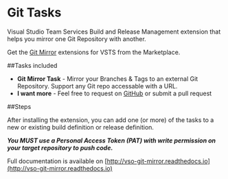 # Git Tasks

Visual Studio Team Services Build and Release Management extension that helps you mirror one Git Repository with another. 

Get the [Git Mirror](https://marketplace.visualstudio.com/items?itemName=nobitagamer.gitmirror) extensions for VSTS from the Marketplace.

##Tasks included

- **Git Mirror Task** - Mirror your Branches & Tags to an external Git Repository. Support any Git repo accessable with a URL.
- **I want more** - Feel free to request on [GitHub](https://github.com/nobitagamer/vso-git-mirror.git) or submit a pull request

##Steps

After installing the extension, you can add one (or more) of the tasks to a new or existing build definition or release definition.

**_You MUST use a Personal Access Token (PAT) with write permission on your target repository to push code._**

Full documentation is available on [http://vso-git-mirror.readthedocs.io](http://vso-git-mirror.readthedocs.io)
